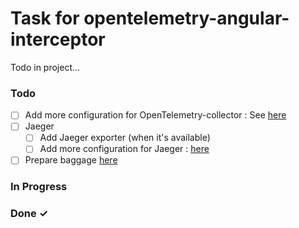 # Task for opentelemetry-angular-interceptor

Todo in project...

### Todo

- [ ] Add more configuration for OpenTelemetry-collector : See [here](https://github.com/open-telemetry/opentelemetry-js/blob/master/packages/opentelemetry-exporter-collector/src/types.ts)  
- [ ] Jaeger  
  - [ ] Add Jaeger exporter (when it's available)  
  - [ ] Add more configuration for Jaeger : [here](https://github.com/open-telemetry/opentelemetry-js/blob/master/packages/opentelemetry-exporter-jaeger/src/types.ts)  
- [ ] Prepare baggage [here](https://github.com/open-telemetry/opentelemetry-js/tree/master/packages/opentelemetry-core/src/correlation-context)  

### In Progress


### Done ✓


